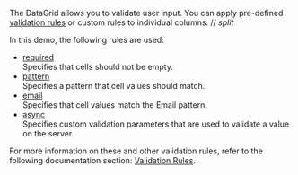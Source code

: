 The DataGrid allows you to validate user input. You can apply pre-defined [validation rules](/Documentation/ApiReference/UI_Components/dxDataGrid/Configuration/columns/#validationRules) or custom rules to individual columns. 
// _split_

In this demo, the following rules are used:

- [required](/Documentation/ApiReference/UI_Components/dxValidator/Validation_Rules/RequiredRule/)     
Specifies that cells should not be empty.   
- [pattern](/Documentation/ApiReference/UI_Components/dxValidator/Validation_Rules/PatternRule/)       
Specifies a pattern that cell values should match.   
- [email](/Documentation/ApiReference/UI_Components/dxValidator/Validation_Rules/EmailRule/)   
Specifies that cell values match the Email pattern.   
- [async](/Documentation/ApiReference/UI_Components/dxValidator/Validation_Rules/AsyncRule/)   
Specifies custom validation parameters that are used to validate a value on the server.

For more information on these and other validation rules, refer to the following documentation section: [Validation Rules](/Documentation/ApiReference/UI_Components/dxDataGrid/Configuration/columns/#validationRules).